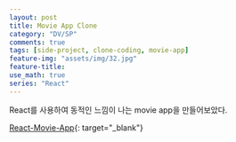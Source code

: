 ```yaml
---
layout: post
title: Movie App Clone
category: "DV/SP"
comments: true
tags: [side-project, clone-coding, movie-app]
feature-img: "assets/img/32.jpg"
feature-title:
use_math: true
series: "React"
---
```


React를 사용하여 동적인 느낌이 나는 movie app을 만들어보았다.

[React-Movie-App](https://wansook0316.github.io/movie_app_react/){: target="\_blank"}

